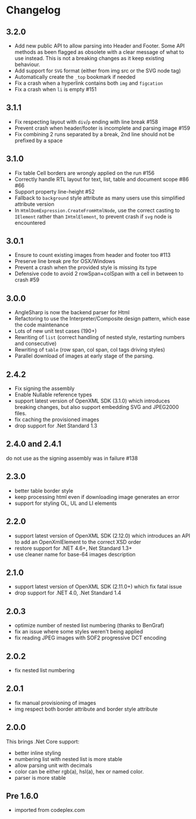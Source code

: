 # Changelog

## 3.2.0

- Add new public API to allow parsing into Header and Footer. Some API methods as been flagged as obsolete with a clear message of what to use instead.
  This is not a breaking changes as it keep existing behaviour.
- Add support for `SVG` format (either from img src or the SVG node tag)
- Automatically create the `_top` bookmark if needed
- Fix a crash when a hyperlink contains both `img` and `figcation`
- Fix a crash when `li` is empty #151

## 3.1.1

- Fix respecting layout with `div`/`p` ending with line break #158
- Prevent crash when header/footer is incomplete and parsing image #159
- Fix combining 2 runs separated by a break, 2nd line should not be prefixed by a space

## 3.1.0

- Fix table Cell borders are wrongly applied on the run #156
- Correctly handle RTL layout for text, list, table and document scope #86 #66
- Support property line-height #52
- Fallback to `background` style attribute as many users use this simplified attribute version
- In `HtmlDomExpression.CreateFromHtmlNode`, use the correct casting to `IElement` rather than `IHtmlElement`, to prevent crash if `svg` node is encountered

## 3.0.1

- Ensure to count existing images from header and footer too #113
- Preserve line break pre for OSX/Windows
- Prevent a crash when the provided style is missing its type
- Defensive code to avoid 2 rowSpan+colSpan with a cell in between to crash #59

## 3.0.0

- AngleSharp is now the backend parser for Html
- Refactoring to use the Interpreter/Composite design pattern, which ease the code maintenance
- Lots of new unit test cases (190+)
- Rewriting of `list` (correct handling of nested style, restarting numbers and consecutive)
- Rewriting of `table` (row span, col span, col tags driving styles)
- Parallel download of images at early stage of the parsing.

## 2.4.2

- Fix signing the assembly
- Enable Nullable reference types
- support latest version of OpenXML SDK (3.1.0) which introduces breaking changes, but also support embedding SVG and JPEG2000 files.
- fix caching the provisioned images
- drop support for .Net Standard 1.3

## 2.4.0 and 2.4.1

do not use as the signing assembly was in failure #138

## 2.3.0

- better table border style
- keep processing html even if downloading image generates an error
- support for styling OL, UL and LI elements

## 2.2.0

- support latest version of OpenXML SDK (2.12.0) which introduces an API to add an OpenXmlElement to the correct XSD order
- restore support for .NET 4.6+, Net Standard 1.3+
- use cleaner name for base-64 images description

## 2.1.0

- support latest version of OpenXML SDK (2.11.0+) which fix fatal issue
- drop support for .NET 4.0, .Net Standard 1.4

## 2.0.3

- optimize number of nested list numbering (thanks to BenGraf)
- fix an issue where some styles weren't being applied
- fix reading JPEG images with SOF2 progressive DCT encoding

## 2.0.2

- fix nested list numbering

## 2.0.1

- fix manual provisioning of images
- img respect both border attribute and border style attribute

## 2.0.0

This brings .Net Core support:

- better inline styling
- numbering list with nested list is more stable
- allow parsing unit with decimals
- color can be either rgb(a), hsl(a), hex or named color.
- parser is more stable

## Pre 1.6.0

- imported from codeplex.com
